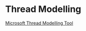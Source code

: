 # Thread Modelling

[Microsoft Thread Modelling Tool](https://www.microsoft.com/en-us/securityengineering/sdl/threatmodeling)